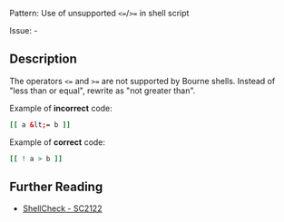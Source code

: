 Pattern: Use of unsupported `<=`/`>=` in shell script

Issue: -

## Description

The operators `<=` and `>=` are not supported by Bourne shells. Instead of "less than or equal", rewrite as "not greater than".

Example of **incorrect** code:

```sh
[[ a &lt;= b ]]
```

Example of **correct** code:

```sh
[[ ! a > b ]]
```

## Further Reading

* [ShellCheck - SC2122](https://github.com/koalaman/shellcheck/wiki/SC2122)
